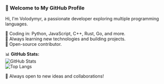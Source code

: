 ### 👋 Welcome to My GitHub Profile  
Hi, I'm Volodymyr, a passionate developer exploring multiple programming languages.  

🔹 Coding in: Python, JavaScript, C++, Rust, Go, and more.  
🔹 Always learning new technologies and building projects.  
🔹 Open-source contributor.  

📊 **GitHub Stats:**  
![GitHub Stats](https://github-readme-stats.vercel.app/api?username=VolodymyrBg&show_icons=true&theme=dark&hide_border=true)  
![Top Langs](https://github-readme-stats.vercel.app/api/top-langs/?username=VolodymyrBg&layout=compact&theme=dark&hide_border=true)  


🚀 Always open to new ideas and collaborations!  
